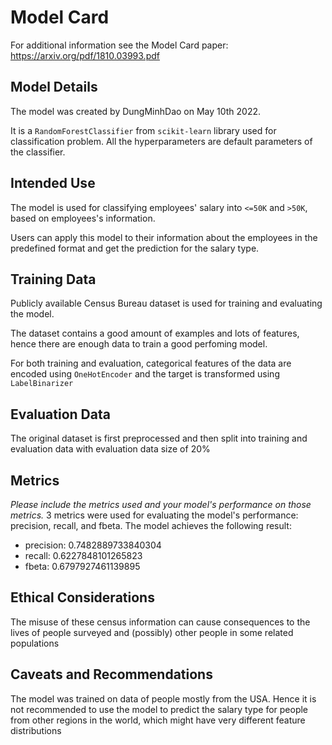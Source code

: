 # Model Card

For additional information see the Model Card paper: https://arxiv.org/pdf/1810.03993.pdf

## Model Details
The model was created by DungMinhDao on May 10th 2022.

It is a `RandomForestClassifier` from `scikit-learn` library used for classification problem. All the hyperparameters are default parameters of the classifier.

## Intended Use
The model is used for classifying employees' salary into `<=50K` and `>50K`, based on employees's information.

Users can apply this model to their information about the employees in the predefined format and get the prediction for the salary type.

## Training Data
Publicly available Census Bureau dataset is used for training and evaluating the model. 

The dataset contains a good amount of examples and lots of features, hence there are enough data to train a good perfoming model.

For both training and evaluation, categorical features of the data are encoded using `OneHotEncoder` and the target is transformed using `LabelBinarizer`

## Evaluation Data
The original dataset is first preprocessed and then split into training and evaluation data with evaluation data size of 20\%

## Metrics
_Please include the metrics used and your model's performance on those metrics._
3 metrics were used for evaluating the model's performance: precision, recall, and fbeta. The model achieves the following result:
* precision: 0.7482889733840304
* recall: 0.6227848101265823
* fbeta: 0.6797927461139895

## Ethical Considerations
The misuse of these census information can cause consequences to the lives of people surveyed and (possibly) other people in some related populations

## Caveats and Recommendations
The model was trained on data of people mostly from the USA. Hence it is not recommended to use the model to predict the salary type for people from other regions in the world, which might have very different feature distributions